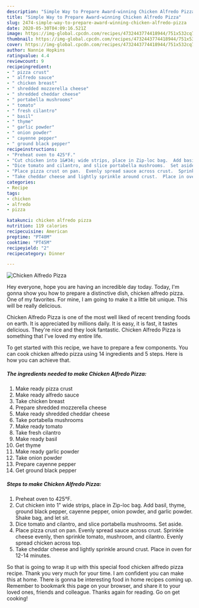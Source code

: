 ```yaml
---
description: "Simple Way to Prepare Award-winning Chicken Alfredo Pizza"
title: "Simple Way to Prepare Award-winning Chicken Alfredo Pizza"
slug: 2474-simple-way-to-prepare-award-winning-chicken-alfredo-pizza
date: 2020-05-30T04:09:16.521Z
image: https://img-global.cpcdn.com/recipes/4732443774418944/751x532cq70/chicken-alfredo-pizza-recipe-main-photo.jpg
thumbnail: https://img-global.cpcdn.com/recipes/4732443774418944/751x532cq70/chicken-alfredo-pizza-recipe-main-photo.jpg
cover: https://img-global.cpcdn.com/recipes/4732443774418944/751x532cq70/chicken-alfredo-pizza-recipe-main-photo.jpg
author: Nannie Hopkins
ratingvalue: 4.4
reviewcount: 9
recipeingredient:
- " pizza crust"
- " alfredo sauce"
- " chicken breast"
- " shredded mozzerella cheese"
- " shredded cheddar cheese"
- " portabella mushrooms"
- " tomato"
- " fresh cilantro"
- " basil"
- " thyme"
- " garlic powder"
- " onion powder"
- " cayenne pepper"
- " ground black pepper"
recipeinstructions:
- "Preheat oven to 425°F."
- "Cut chicken into 1&#34; wide strips, place in Zip-loc bag.  Add basil, thyme, ground black pepper, cayenne pepper, onion powder, and garlic powder.  Shake bag, and let sit."
- "Dice tomato and cilantro, and slice portabella mushrooms.  Set aside."
- "Place pizza crust on pan.  Evenly spread sauce across crust.  Sprinkle cheese evenly, then sprinkle tomato, mushroom, and cilantro.  Evenly spread chicken across top."
- "Take cheddar cheese and lightly sprinkle around crust.  Place in oven for 12-14 minutes."
categories:
- Recipe
tags:
- chicken
- alfredo
- pizza

katakunci: chicken alfredo pizza 
nutrition: 119 calories
recipecuisine: American
preptime: "PT40M"
cooktime: "PT45M"
recipeyield: "2"
recipecategory: Dinner

---
```



![Chicken Alfredo Pizza](https://img-global.cpcdn.com/recipes/4732443774418944/751x532cq70/chicken-alfredo-pizza-recipe-main-photo.jpg)

Hey everyone, hope you are having an incredible day today. Today, I'm gonna show you how to prepare a distinctive dish, chicken alfredo pizza. One of my favorites. For mine, I am going to make it a little bit unique. This will be really delicious.



Chicken Alfredo Pizza is one of the most well liked of recent trending foods on earth. It is appreciated by millions daily. It is easy, it is fast, it tastes delicious. They're nice and they look fantastic. Chicken Alfredo Pizza is something that I've loved my entire life.


To get started with this recipe, we have to prepare a few components. You can cook chicken alfredo pizza using 14 ingredients and 5 steps. Here is how you can achieve that.

<!--inarticleads1-->

##### The ingredients needed to make Chicken Alfredo Pizza:

1. Make ready  pizza crust
1. Make ready  alfredo sauce
1. Take  chicken breast
1. Prepare  shredded mozzerella cheese
1. Make ready  shredded cheddar cheese
1. Take  portabella mushrooms
1. Make ready  tomato
1. Take  fresh cilantro
1. Make ready  basil
1. Get  thyme
1. Make ready  garlic powder
1. Take  onion powder
1. Prepare  cayenne pepper
1. Get  ground black pepper




<!--inarticleads2-->

##### Steps to make Chicken Alfredo Pizza:

1. Preheat oven to 425°F.
1. Cut chicken into 1&#34; wide strips, place in Zip-loc bag.  Add basil, thyme, ground black pepper, cayenne pepper, onion powder, and garlic powder.  Shake bag, and let sit.
1. Dice tomato and cilantro, and slice portabella mushrooms.  Set aside.
1. Place pizza crust on pan.  Evenly spread sauce across crust.  Sprinkle cheese evenly, then sprinkle tomato, mushroom, and cilantro.  Evenly spread chicken across top.
1. Take cheddar cheese and lightly sprinkle around crust.  Place in oven for 12-14 minutes.




So that is going to wrap it up with this special food chicken alfredo pizza recipe. Thank you very much for your time. I am confident you can make this at home. There is gonna be interesting food in home recipes coming up. Remember to bookmark this page on your browser, and share it to your loved ones, friends and colleague. Thanks again for reading. Go on get cooking!
